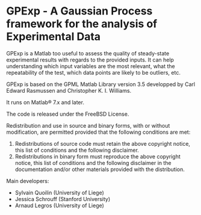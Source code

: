 GPExp - A **G**aussian **P**rocess framework for the analysis of **Exp**erimental Data
===================

GPExp is a Matlab too useful to assess the quality of steady-state experimental results with regards to the provided inputs. It can help understanding which input variables are the most relevant, what the repeatability of the test, which data points are likely to be outliers, etc. 

GPExp is based on the GPML Matlab Library version 3.5 developped by Carl Edward Rasmussen and Christopher K. I. Williams. 

It runs on Matlab® 7.x and later. 

The code is released under the FreeBSD License.

Redistribution and use in source and binary forms, with or without modification, are permitted provided that the following conditions are met:
1. Redistributions of source code must retain the above copyright notice,    this list of conditions and the following disclaimer.
2. Redistributions in binary form must reproduce the above copyright notice, this list of conditions and the following disclaimer in the    documentation and/or other materials provided with the distribution.

Main developers:
* Sylvain Quoilin (University of Liege)
* Jessica Schrouff (Stanford University)
* Arnaud Legros (University of Liege)

